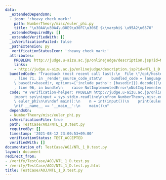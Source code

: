```yaml
---
data:
  _extendedDependsOn:
  - icon: ':heavy_check_mark:'
    path: NumberTheory/misc/euler_phi.py
    title: "\u30AA\u30A4\u30E9\u30FC\u306E $\\varphi$ \u95A2\u6570"
  _extendedRequiredBy: []
  _extendedVerifiedWith: []
  _isVerificationFailed: false
  _pathExtension: py
  _verificationStatusIcon: ':heavy_check_mark:'
  attributes:
    PROBLEM: http://judge.u-aizu.ac.jp/onlinejudge/description.jsp?id=NTL_1_D
    links:
    - http://judge.u-aizu.ac.jp/onlinejudge/description.jsp?id=NTL_1_D
  bundledCode: "Traceback (most recent call last):\n  File \"/opt/hostedtoolcache/Python/3.9.7/x64/lib/python3.9/site-packages/onlinejudge_verify/documentation/build.py\"\
    , line 71, in _render_source_code_stat\n    bundled_code = language.bundle(stat.path,\
    \ basedir=basedir, options={'include_paths': [basedir]}).decode()\n  File \"/opt/hostedtoolcache/Python/3.9.7/x64/lib/python3.9/site-packages/onlinejudge_verify/languages/python.py\"\
    , line 96, in bundle\n    raise NotImplementedError\nNotImplementedError\n"
  code: "# verification-helper: PROBLEM http://judge.u-aizu.ac.jp/onlinejudge/description.jsp?id=NTL_1_D\n\
    import sys\ninput = sys.stdin.readline\n\nfrom NumberTheory.misc.euler_phi import\
    \ euler_phi\n\n\ndef main():\n    n = int(input())\n    print(euler_phi(n))\n\n\
    \nif __name__ == '__main__':\n    main()\n"
  dependsOn:
  - NumberTheory/misc/euler_phi.py
  isVerificationFile: true
  path: TestCase/AOJ/NTL_1_D.test.py
  requiredBy: []
  timestamp: '2021-08-12 23:00:53+09:00'
  verificationStatus: TEST_ACCEPTED
  verifiedWith: []
documentation_of: TestCase/AOJ/NTL_1_D.test.py
layout: document
redirect_from:
- /verify/TestCase/AOJ/NTL_1_D.test.py
- /verify/TestCase/AOJ/NTL_1_D.test.py.html
title: TestCase/AOJ/NTL_1_D.test.py
---
```

